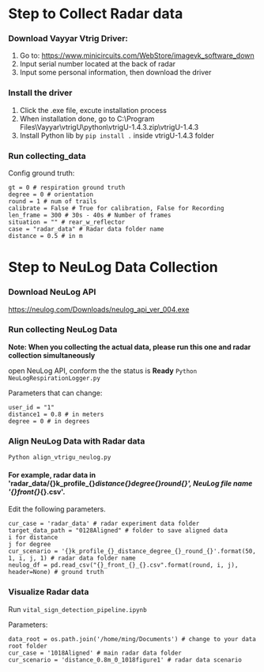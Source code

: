 # Step to Collect Radar data

### Download Vayyar Vtrig Driver:
1. Go to: 
https://www.minicircuits.com/WebStore/imagevk_software_down
2. Input serial number located at the back of radar
3. Input some personal information, then download the driver

### Install the driver
1. Click the .exe file, excute installation process
2. When installation done, go to C:\Program Files\Vayyar\vtrigU\python\vtrigU-1.4.3.zip\vtrigU-1.4.3
3. Install Python lib by `pip install .` inside vtrigU-1.4.3 folder

### Run collecting_data
Config ground truth: 
```
gt = 0 # respiration ground truth
degree = 0 # orientation
round = 1 # num of trails
calibrate = False # True for calibration, False for Recording
len_frame = 300 # 30s - 40s # Number of frames
situation = "" # rear_w_reflector
case = "radar_data" # Radar data folder name
distance = 0.5 # in m
```
# Step to NeuLog Data Collection


### Download NeuLog API
https://neulog.com/Downloads/neulog_api_ver_004.exe

### Run collecting NeuLog Data
**Note: When you collecting the actual data, please run this one and radar collection simultaneously**

open NeuLog API, conform the the status is **Ready**
`Python NeuLogRespirationLogger.py`

Parameters that can change: 
```
user_id = "1"
distance1 = 0.8 # in meters
degree = 0 # in degrees
```

### Align NeuLog Data with Radar data
`Python align_vtrigu_neulog.py`

#### For example, radar data in  'radar_data/{}k_profile_{}_distance{}_degree_{}_round_{}', NeuLog file name '{}_front_{}_{}.csv'.
Edit the following parameters.
```
cur_case = 'radar_data' # radar experiment data folder
target_data_path = "0128Aligned" # folder to save aligned data
i for distance
j for degree
cur_scenario = '{}k_profile_{}_distance_degree_{}_round_{}'.format(50, 1, i, j, 1) # radar data folder name
neulog_df = pd.read_csv("{}_front_{}_{}.csv".format(round, i, j), header=None) # ground truth
```

### Visualize Radar data
Run `vital_sign_detection_pipeline.ipynb`

Parameters:
```
data_root = os.path.join('/home/ming/Documents') # change to your data root folder
cur_case = '1018Aligned' # main radar data folder
cur_scenario = 'distance_0.8m_0_1018figure1' # radar data scenario
```
